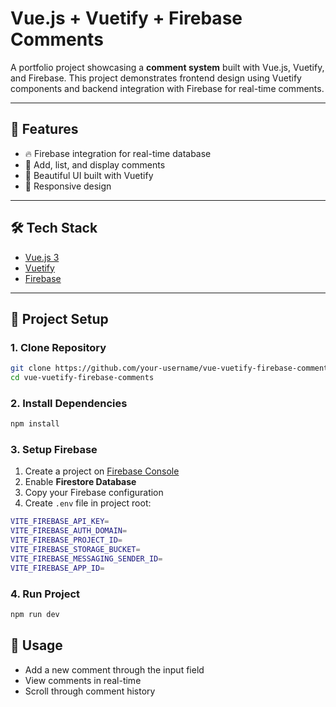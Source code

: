 # Vue.js + Vuetify + Firebase Comments

A portfolio project showcasing a **comment system** built with Vue.js, Vuetify, and Firebase. This project demonstrates frontend design using Vuetify components and backend integration with Firebase for real-time comments.

---

## 🚀 Features

- 🔥 Firebase integration for real-time database
- 💬 Add, list, and display comments
- 🎨 Beautiful UI built with Vuetify
- 📱 Responsive design

---

## 🛠️ Tech Stack

- [Vue.js 3](https://vuejs.org/)
- [Vuetify](https://vuetifyjs.com/)
- [Firebase](https://firebase.google.com/)

---

## 📂 Project Setup

### 1. Clone Repository

```bash
git clone https://github.com/your-username/vue-vuetify-firebase-comments.git
cd vue-vuetify-firebase-comments
```

### 2. Install Dependencies

```bash
npm install
```

### 3. Setup Firebase

1. Create a project on [Firebase Console](https://console.firebase.google.com/)
2. Enable **Firestore Database**
3. Copy your Firebase configuration
4. Create `.env` file in project root:

```bash
VITE_FIREBASE_API_KEY=
VITE_FIREBASE_AUTH_DOMAIN=
VITE_FIREBASE_PROJECT_ID=
VITE_FIREBASE_STORAGE_BUCKET=
VITE_FIREBASE_MESSAGING_SENDER_ID=
VITE_FIREBASE_APP_ID=
```

### 4. Run Project

```bash
npm run dev
```

## 📖 Usage

- Add a new comment through the input field
- View comments in real-time
- Scroll through comment history
